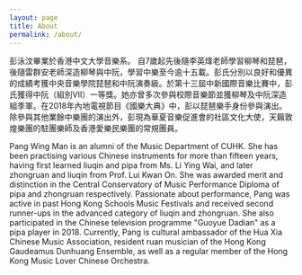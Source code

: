 ```yaml
---
layout: page
title: About
permalink: /about/
---
```


彭泳汶畢業於香港中文大學音樂系。 自7歲起先後隨李英煒老師學習柳琴和琵琶，後隨雷群安老師深造柳琴與中阮，學習中樂至今逾十五載。彭氏分別以良好和優異的成績考獲中央音樂學院琵琶和中阮演奏級。於第十三屆中新國際音樂比賽中，彭氏獲得中阮（組別VII）一等獎。她亦曾多次參與校際音樂節並獲柳琴及中阮深造組季軍。在2018年內地電視節目《國樂大典》中，彭以琵琶樂手身份參與演出。除參與其他業餘中樂團的演出外，彭現為華夏音樂促進會的社區文化大使，天籟敦煌樂團的駐團樂師及香港愛樂民樂團的常規團員。

Pang Wing Man is an alumni of the Music Department of CUHK. She has been practising various Chinese instruments for more than fifteen years, having first learned liuqin and pipa from Ms. Li Ying Wai, and later zhongruan and liuqin from Prof. Lui Kwan On. She was awarded merit and distinction in the Central Conservatory of Music Performance Diploma of pipa and zhongruan respectively. Passionate about performance, Pang was active in past Hong Kong Schools Music Festivals and received second runner-ups in the advanced category of liuqin and zhongruan. She also participated in the Chinese television programme "Guoyue Dadian" as a pipa player in 2018. Currently, Pang is cultural ambassador of the Hua Xia Chinese Music Association, resident ruan musician of the Hong Kong Gaudeamus Dunhuang Ensemble, as well as a regular member of the Hong Kong Music Lover Chinese Orchestra.